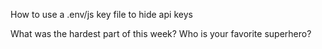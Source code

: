 How to use a .env/js key file to hide api keys

What was the hardest part of this week? 
Who is your favorite superhero?
